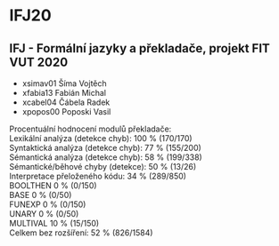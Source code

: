 # IFJ20
## IFJ - Formální jazyky a překladače, projekt FIT VUT 2020

- xsimav01 Šíma Vojtěch 
- xfabia13 Fabián Michal
- xcabel04 Čábela Radek
- xpopos00 Poposki Vasil


Procentuální hodnocení modulů překladače: <br/>
Lexikální analýza (detekce chyb): 100 % (170/170) <br/>
Syntaktická analýza (detekce chyb): 77 % (155/200) <br/>
Sémantická analýza (detekce chyb): 58 % (199/338) <br/>
Sémantické/běhové chyby (detekce): 50 % (13/26) <br/>
Interpretace přeloženého kódu: 34 % (289/850) <br/>
BOOLTHEN 0 % (0/150) <br/>
BASE 0 % (0/50) <br/>
FUNEXP 0 % (0/150) <br/>
UNARY 0 % (0/50) <br/>
MULTIVAL 10 % (15/150) <br/>
Celkem bez rozšíření: 52 % (826/1584) <br/>
